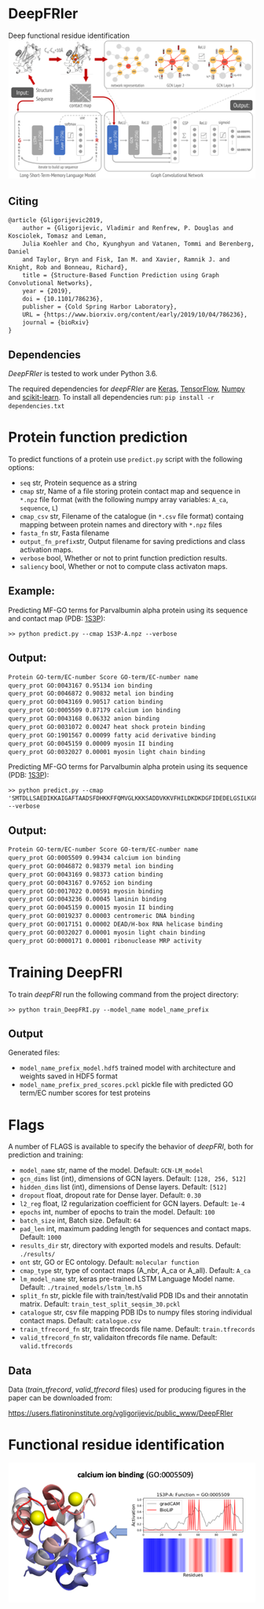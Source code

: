 # DeepFRIer
Deep functional residue identification
<img src="figs/pipeline.png">

## Citing
```
@article {Gligorijevic2019,
	author = {Gligorijevic, Vladimir and Renfrew, P. Douglas and Kosciolek, Tomasz and Leman,
	Julia Koehler and Cho, Kyunghyun and Vatanen, Tommi and Berenberg, Daniel
	and Taylor, Bryn and Fisk, Ian M. and Xavier, Ramnik J. and Knight, Rob and Bonneau, Richard},
	title = {Structure-Based Function Prediction using Graph Convolutional Networks},
	year = {2019},
	doi = {10.1101/786236},
	publisher = {Cold Spring Harbor Laboratory},
	URL = {https://www.biorxiv.org/content/early/2019/10/04/786236},
	journal = {bioRxiv}
}

```
## Dependencies

*DeepFRIer* is tested to work under Python 3.6.

The required dependencies for *deepFRIer* are [Keras](https://keras.io/), [TensorFlow](https://www.tensorflow.org/), [Numpy](http://www.numpy.org/) and [scikit-learn](http://scikit-learn.org/).
To install all dependencies run: `pip install -r dependencies.txt`


# Protein function prediction
To predict functions of a protein use `predict.py` script with the following options:

* `seq`             str, Protein sequence as a string
* `cmap`            str, Name of a file storing protein contact map and sequence in `*.npz` file format
                    (with the following numpy array variables: `A_ca`, `sequence`, `L`)
* `cmap_csv`        str, Filename of the catalogue (in `*.csv` file format) containg mapping between protein names and directory with `*.npz` files
* `fasta_fn`        str, Fasta filename
* `output_fn_prefix`str, Output filename for saving predictions and class
                    activation maps.
* `verbose`         bool, Whether or not to print function prediction results.
* `saliency`        bool, Whether or not to compute class activaton maps.


## Example:

Predicting MF-GO terms for Parvalbumin alpha protein using its sequence and contact map (PDB: [1S3P](https://www.rcsb.org/structure/1S3P)):

```
>> python predict.py --cmap 1S3P-A.npz --verbose

```

## Output:


```txt
Protein GO-term/EC-number Score GO-term/EC-number name
query_prot GO:0043167 0.95134 ion binding
query_prot GO:0046872 0.90832 metal ion binding
query_prot GO:0043169 0.90517 cation binding
query_prot GO:0005509 0.87179 calcium ion binding
query_prot GO:0043168 0.06332 anion binding
query_prot GO:0031072 0.00247 heat shock protein binding
query_prot GO:1901567 0.00099 fatty acid derivative binding
query_prot GO:0045159 0.00009 myosin II binding
query_prot GO:0032027 0.00001 myosin light chain binding

```


Predicting MF-GO terms for Parvalbumin alpha protein using its sequence (PDB: [1S3P](https://www.rcsb.org/structure/1S3P)):

```
>> python predict.py --cmap 'SMTDLLSAEDIKKAIGAFTAADSFDHKKFFQMVGLKKKSADDVKKVFHILDKDKDGFIDEDELGSILKGFSSDARDLSAKETKTLMAAGDKDGDGKIGVEEFSTLVAES' --verbose

```

## Output:


```txt
Protein GO-term/EC-number Score GO-term/EC-number name
query_prot GO:0005509 0.99434 calcium ion binding
query_prot GO:0046872 0.98379 metal ion binding
query_prot GO:0043169 0.98373 cation binding
query_prot GO:0043167 0.97652 ion binding
query_prot GO:0017022 0.00591 myosin binding
query_prot GO:0043236 0.00045 laminin binding
query_prot GO:0045159 0.00015 myosin II binding
query_prot GO:0019237 0.00003 centromeric DNA binding
query_prot GO:0017151 0.00002 DEAD/H-box RNA helicase binding
query_prot GO:0032027 0.00001 myosin light chain binding
query_prot GO:0000171 0.00001 ribonuclease MRP activity
```



# Training DeepFRI
To train *deepFRI* run the following command from the project directory:
```
>> python train_DeepFRI.py --model_name model_name_prefix
```

## Output
Generated files:
* `model_name_prefix_model.hdf5`   trained model with architecture and weights saved in HDF5 format
* `model_name_prefix_pred_scores.pckl` pickle file with predicted GO term/EC number scores for test proteins

# Flags

A number of FLAGS is available to specify the behavior of *deepFRI*, both for prediction and training:

* `model_name`      str, name of the model. Default: `GCN-LM_model`
* `gcn_dims`        list (int), dimensions of GCN layers. Default: `[128, 256, 512]`
* `hidden_dims`	    list (int), dimensions of Dense layers. Default: `[512]`
* `dropout`	    float, dropout rate for Dense layer. Default: `0.30`
* `l2_reg` 	    float, l2 regularization coefficient for GCN layers. Default: `1e-4`
* `epochs`          int, number of epochs to train the model. Default: `100`
* `batch_size`	    int, Batch size. Default: `64`
* `pad_len`         int, maximum padding length for sequences and contact maps. Default: `1000`
* `results_dir`     str, directory with exported models and results. Default: `./results/`
* `ont`             str, GO or EC ontology. Default: `molecular function`
* `cmap_type`       str, type of contact maps (A_nbr, A_ca or A_all). Default: `A_ca`
* `lm_model_name`   str, keras pre-trained LSTM Language Model name. Default: `./trained_models/lstm_lm.h5`
* `split_fn`        str, pickle file with train/test/valid PDB IDs and their annotatin matrix.
		    Default: `train_test_split_seqsim_30.pckl`
* `catalogue`       str, csv file mapping PDB IDs to numpy files storing individual contact maps. Default: `catalogue.csv`
* `train_tfrecord_fn`	str, train tfrecords file name. Default: `train.tfrecords`
* `valid_tfrecord_fn`	str, validaiton tfrecords file name. Default: `valid.tfrecords`

## Data

Data (*train_tfrecord*, *valid_tfrecord* files) used for producing figures in the paper can be downloaded from:

https://users.flatironinstitute.org/vgligorijevic/public_www/DeepFRIer

# Functional residue identification
<img src="figs/saliency.png">

